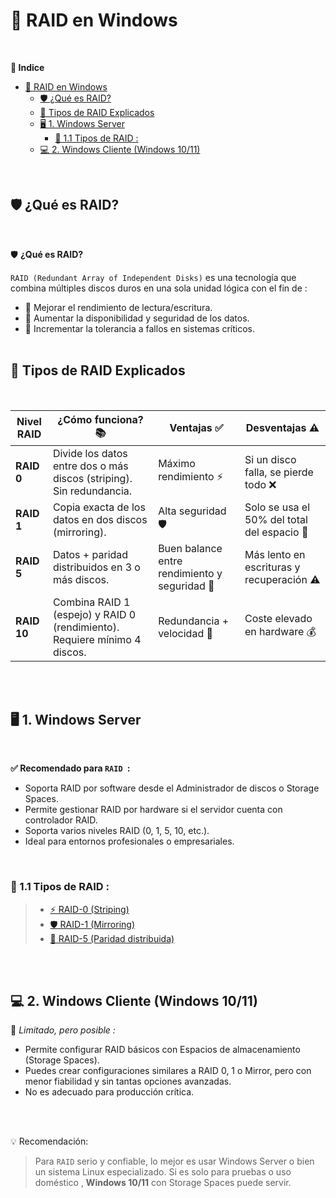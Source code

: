 # 💽 RAID en Windows 
<br>

**📑 Indice**
- [💽 RAID en Windows](#-raid-en-windows)
  - [🛡️ ¿Qué es RAID?](#️-qué-es-raid)
  - [🧱 Tipos de RAID Explicados](#-tipos-de-raid-explicados)
  - [🖥️ 1. Windows Server](#️-1-windows-server)
    - [🔘 1.1 Tipos de RAID :](#-11-tipos-de-raid-)
  - [💻 2. Windows Cliente (Windows 10/11)](#-2-windows-cliente-windows-1011)

<br>

## 🛡️ ¿Qué es RAID?
<br>

🛡️ **¿Qué es RAID?**

``RAID (Redundant Array of Independent Disks)`` es una tecnología que combina múltiples discos duros en una sola unidad lógica con el fin de :

- 💨 Mejorar el rendimiento de lectura/escritura.
- 🔐 Aumentar la disponibilidad y seguridad de los datos.
- 🧱 Incrementar la tolerancia a fallos en sistemas críticos.
<br> <br>


## 🧱 Tipos de RAID Explicados
<br>

| Nivel RAID | ¿Cómo funciona? 📚                                                                 | Ventajas ✅                              | Desventajas ⚠️                         |
|------------|-------------------------------------------------------------------------------------|------------------------------------------|-----------------------------------------|
| **RAID 0** | Divide los datos entre dos o más discos (striping). Sin redundancia.               | Máximo rendimiento ⚡                     | Si un disco falla, se pierde todo ❌     |
| **RAID 1** | Copia exacta de los datos en dos discos (mirroring).                               | Alta seguridad 🛡️                        | Solo se usa el 50% del total del espacio 💾 |
| **RAID 5** | Datos + paridad distribuidos en 3 o más discos.                                    | Buen balance entre rendimiento y seguridad 🔁 | Más lento en escrituras y recuperación ⚠️ |
| **RAID 10**| Combina RAID 1 (espejo) y RAID 0 (rendimiento). Requiere mínimo 4 discos.          | Redundancia + velocidad 💪               | Coste elevado en hardware 💰             |

<br> <br>

## 🖥️ 1. Windows Server
<br>

**✅ Recomendado para ``RAID ``:**

- Soporta RAID por software desde el Administrador de discos o Storage Spaces.
- Permite gestionar RAID por hardware si el servidor cuenta con controlador RAID.
- Soporta varios niveles RAID (0, 1, 5, 10, etc.).
- Ideal para entornos profesionales o empresariales.

<br>


### 🔘 1.1 Tipos de RAID :
  >
  >    - [⚡ RAID-0 (Striping)](./tipos/RAID0.md)
  >    - [🛡️ RAID-1 (Mirroring)](./tipos/RAID-1.md)
  >    - [🔄 RAID-5 (Paridad distribuida)](./tipos/RAID-5.md)
  >

<br> <br>



## 💻 2. Windows Cliente (Windows 10/11)

🔧 *Limitado, pero posible :*

- Permite configurar RAID básicos con Espacios de almacenamiento (Storage Spaces).
- Puedes crear configuraciones similares a RAID 0, 1 o Mirror, pero con menor fiabilidad y sin tantas opciones avanzadas.
- No es adecuado para producción crítica.

<br> <br>

💡 Recomendación:

>Para ``RAID`` serio y confiable, lo mejor es usar Windows Server o bien un sistema Linux especializado.
>Si es solo para pruebas o uso doméstico , **Windows 10/11** con Storage Spaces puede servir.
